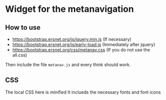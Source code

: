 # Widget for the metanavigation

## How to use
* https://bootstrap.ersnet.org/js/jquery.min.js (If necessary)
* https://bootstrap.ersnet.org/js/early-load.js (Immediately after jquery)
* https://bootstrap.ersnet.org/css/metanav.css (If you do not use the all.css)

Then include the file `metanav.js` and every think should work.

## CSS
The local CSS here is minified It inclueds the necessary fonts and font icons